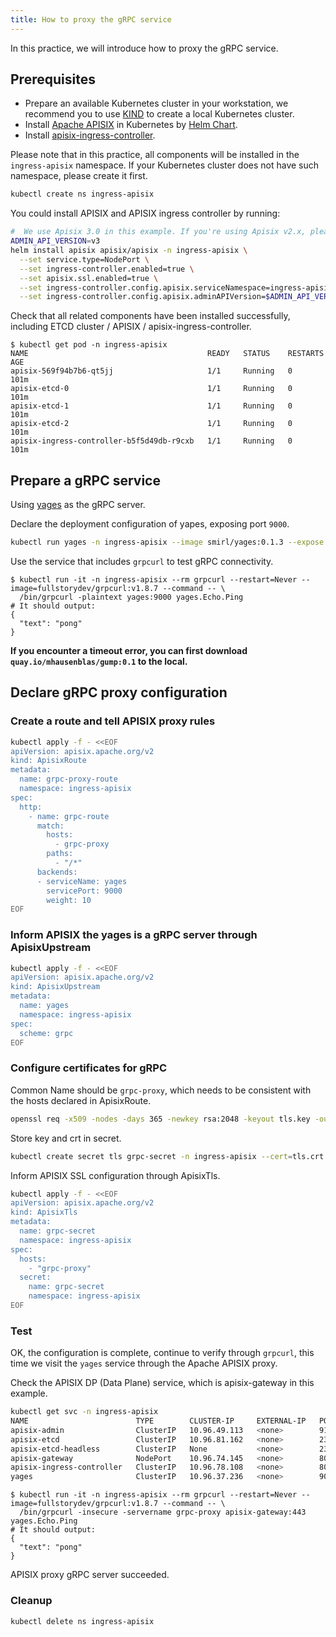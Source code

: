 ```yaml
---
title: How to proxy the gRPC service
---
```


<!--
#
# Licensed to the Apache Software Foundation (ASF) under one or more
# contributor license agreements.  See the NOTICE file distributed with
# this work for additional information regarding copyright ownership.
# The ASF licenses this file to You under the Apache License, Version 2.0
# (the "License"); you may not use this file except in compliance with
# the License.  You may obtain a copy of the License at
#
#     http://www.apache.org/licenses/LICENSE-2.0
#
# Unless required by applicable law or agreed to in writing, software
# distributed under the License is distributed on an "AS IS" BASIS,
# WITHOUT WARRANTIES OR CONDITIONS OF ANY KIND, either express or implied.
# See the License for the specific language governing permissions and
# limitations under the License.
#
-->

In this practice, we will introduce how to proxy the gRPC service.

## Prerequisites

* Prepare an available Kubernetes cluster in your workstation, we recommend you to use [KIND](https://kind.sigs.k8s.io/docs/user/quick-start/) to create a local Kubernetes cluster.
* Install [Apache APISIX](https://github.com/apache/apisix) in Kubernetes by [Helm Chart](https://github.com/apache/apisix-helm-chart).
* Install [apisix-ingress-controller](https://github.com/apache/apisix-ingress-controller/blob/master/install.md).

Please note that in this practice, all components will be installed in the `ingress-apisix` namespace. If your Kubernetes cluster does not have such namespace, please create it first.

```bash
kubectl create ns ingress-apisix
```

You could install APISIX and APISIX ingress controller by running:

```bash
#  We use Apisix 3.0 in this example. If you're using Apisix v2.x, please set to v2
ADMIN_API_VERSION=v3
helm install apisix apisix/apisix -n ingress-apisix \
  --set service.type=NodePort \
  --set ingress-controller.enabled=true \
  --set apisix.ssl.enabled=true \
  --set ingress-controller.config.apisix.serviceNamespace=ingress-apisix \
  --set ingress-controller.config.apisix.adminAPIVersion=$ADMIN_API_VERSION
```

Check that all related components have been installed successfully, including ETCD cluster / APISIX / apisix-ingress-controller.

```shell
$ kubectl get pod -n ingress-apisix
NAME                                        READY   STATUS    RESTARTS   AGE
apisix-569f94b7b6-qt5jj                     1/1     Running   0          101m
apisix-etcd-0                               1/1     Running   0          101m
apisix-etcd-1                               1/1     Running   0          101m
apisix-etcd-2                               1/1     Running   0          101m
apisix-ingress-controller-b5f5d49db-r9cxb   1/1     Running   0          101m
```

## Prepare a gRPC service

Using [yages](https://github.com/mhausenblas/yages) as the gRPC server.

Declare the deployment configuration of yapes, exposing port `9000`.

```bash
kubectl run yages -n ingress-apisix --image smirl/yages:0.1.3 --expose --port 9000
```

Use the service that includes `grpcurl` to test gRPC connectivity.

```shell
$ kubectl run -it -n ingress-apisix --rm grpcurl --restart=Never --image=fullstorydev/grpcurl:v1.8.7 --command -- \
  /bin/grpcurl -plaintext yages:9000 yages.Echo.Ping
# It should output:
{
  "text": "pong"
}
```

**If you encounter a timeout error, you can first download `quay.io/mhausenblas/gump:0.1` to the local.**

## Declare gRPC proxy configuration

### Create a route and tell APISIX proxy rules

```bash
kubectl apply -f - <<EOF
apiVersion: apisix.apache.org/v2
kind: ApisixRoute
metadata:
  name: grpc-proxy-route
  namespace: ingress-apisix
spec:
  http:
    - name: grpc-route
      match:
        hosts:
          - grpc-proxy
        paths:
          - "/*"
      backends:
      - serviceName: yages
        servicePort: 9000
        weight: 10
EOF
```

### Inform APISIX the yages is a gRPC server through ApisixUpstream

```bash
kubectl apply -f - <<EOF
apiVersion: apisix.apache.org/v2
kind: ApisixUpstream
metadata:
  name: yages
  namespace: ingress-apisix
spec:
  scheme: grpc
EOF
```

### Configure certificates for gRPC

Common Name should be `grpc-proxy`, which needs to be consistent with the hosts declared in ApisixRoute.

```bash
openssl req -x509 -nodes -days 365 -newkey rsa:2048 -keyout tls.key -out tls.crt -subj "/CN=grpc-proxy/O=grpc-proxy"
```

Store key and crt in secret.

```bash
kubectl create secret tls grpc-secret -n ingress-apisix --cert=tls.crt --key=tls.key
```

Inform APISIX SSL configuration through ApisixTls.

```bash
kubectl apply -f - <<EOF
apiVersion: apisix.apache.org/v2
kind: ApisixTls
metadata:
  name: grpc-secret
  namespace: ingress-apisix
spec:
  hosts:
    - "grpc-proxy"
  secret:
    name: grpc-secret
    namespace: ingress-apisix
EOF
```

### Test

OK, the configuration is complete, continue to verify through `grpcurl`, this time we visit the `yages` service through the Apache APISIX proxy.

Check the APISIX DP (Data Plane) service, which is apisix-gateway in this example.

```bash
kubectl get svc -n ingress-apisix
NAME                        TYPE        CLUSTER-IP     EXTERNAL-IP   PORT(S)                      AGE
apisix-admin                ClusterIP   10.96.49.113   <none>        9180/TCP                     98m
apisix-etcd                 ClusterIP   10.96.81.162   <none>        2379/TCP,2380/TCP            98m
apisix-etcd-headless        ClusterIP   None           <none>        2379/TCP,2380/TCP            98m
apisix-gateway              NodePort    10.96.74.145   <none>        80:32600/TCP,443:32103/TCP   98m
apisix-ingress-controller   ClusterIP   10.96.78.108   <none>        80/TCP                       98m
yages                       ClusterIP   10.96.37.236   <none>        9000/TCP                     94m
```

```shell
$ kubectl run -it -n ingress-apisix --rm grpcurl --restart=Never --image=fullstorydev/grpcurl:v1.8.7 --command -- \
  /bin/grpcurl -insecure -servername grpc-proxy apisix-gateway:443 yages.Echo.Ping
# It should output:
{
  "text": "pong"
}
```

APISIX proxy gRPC server succeeded.

### Cleanup

```bash
kubectl delete ns ingress-apisix
```
